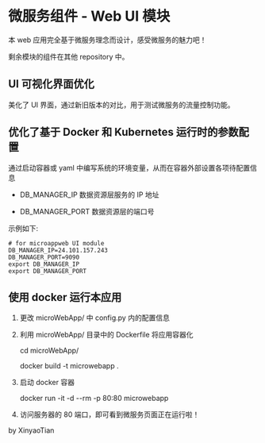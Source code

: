 # 微服务组件 - Web UI 模块

本 web 应用完全基于微服务理念而设计，感受微服务的魅力吧！

剩余模块的组件在其他 repository 中。

## UI 可视化界面优化

美化了 UI 界面，通过新旧版本的对比，用于测试微服务的流量控制功能。

## 优化了基于 Docker 和 Kubernetes 运行时的参数配置

通过启动容器或 yaml 中编写系统的环境变量，从而在容器外部设置各项待配置信息

- DB_MANAGER_IP  数据资源层服务的 IP 地址

- DB_MANAGER_PORT  数据资源层的端口号

示例如下:

    # for microappweb UI module
    DB_MANAGER_IP=24.101.157.243
    DB_MANAGER_PORT=9090
    export DB_MANAGER_IP
    export DB_MANAGER_PORT


## 使用 docker 运行本应用

1. 更改 microWebApp/ 中 config.py 内的配置信息

2. 利用 microWebApp/ 目录中的 Dockerfile 将应用容器化

	cd microWebApp/

	docker build -t microwebapp .

3. 启动 docker 容器

	docker run -it -d --rm -p 80:80 microwebapp

4. 访问服务器的 80 端口，即可看到微服务页面正在运行啦！

by XinyaoTian
